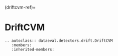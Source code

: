 (driftcvm-ref)=
# DriftCVM

```{eval-rst}
.. autoclass:: dataeval.detectors.drift.DriftCVM
   :members:
   :inherited-members:
```
